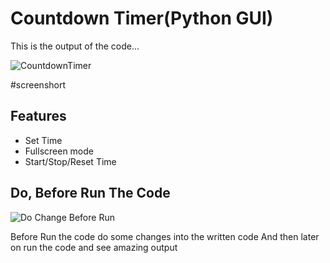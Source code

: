 
# Countdown Timer(Python GUI)



This is the output of the code...


![CountdownTimer](https://user-images.githubusercontent.com/105534501/200102360-59c4b171-6bb3-4f50-9106-f75885336f53.png)

#screenshort


## Features

- Set Time
- Fullscreen mode
- Start/Stop/Reset Time


## Do, Before Run The Code

![Do Change Before Run](https://user-images.githubusercontent.com/105534501/200102381-12c95d39-2ccc-42bc-8168-a769012d64a7.gif)


Before Run the code do some changes into the written code And then later on run the code and see amazing output
